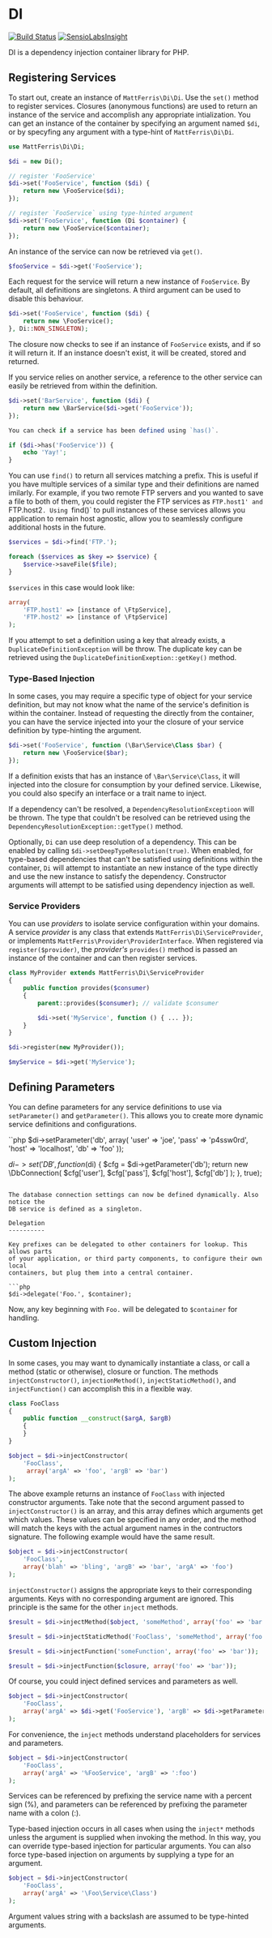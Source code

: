 DI
==

[![Build Status](https://travis-ci.org/mattferris/di.svg?branch=master)](https://travis-ci.org/mattferris/di)
[![SensioLabsInsight](https://insight.sensiolabs.com/projects/a88c116a-3019-4573-8fa1-0b844dda22dd/mini.png)](https://insight.sensiolabs.com/projects/a88c116a-3019-4573-8fa1-0b844dda22dd)

DI is a dependency injection container library for PHP.

Registering Services
--------------------

To start out, create an instance of `MattFerris\Di\Di`. Use the `set()` method
to register services. Closures (anonymous functions) are used to return an
instance of the service and accomplish any appropriate intialization. You can
get an instance of the container by specifying an argument named `$di`, or by
specyfing any argument with a type-hint of `MattFerris\Di\Di`.

```php
use MattFerris\Di\Di;

$di = new Di();

// register 'FooService'
$di->set('FooService', function ($di) {
    return new \FooService($di);
});

// register `FooService` using type-hinted argument
$di->set('FooService', function (Di $container) {
    return new \FooService($container);
});
```

An instance of the service can now be retrieved via `get()`.

```php
$fooService = $di->get('FooService');
```

Each request for the service will return a new instance of `FooService`. By
default, all definitions are singletons. A third argument can be used to disable
this behaviour.

```php
$di->set('FooService', function ($di) {
    return new \FooService();
}, Di::NON_SINGLETON);
```

The closure now checks to see if an instance of `FooService` exists, and if so
it will return it. If an instance doesn't exist, it will be created, stored and
returned.

If you service relies on another service, a reference to the other service can
easily be retrieved from within the definition.

```php
$di->set('BarService', function ($di) {
    return new \BarService($di->get('FooService'));
});

You can check if a service has been defined using `has()`.

if ($di->has('FooService')) {
    echo 'Yay!';
}
```

You can use `find()` to return all services matching a prefix. This is useful if
you have multiple services of a similar type and their definitions are named 
imilarly. For example, if you two remote FTP servers and you wanted to save a
file to both of them, you could register the FTP services as `FTP.host1' and
`FTP.host2`. Using `find()` to pull instances of these services allows you
application to remain host agnostic, allow you to seamlessly configure
additional hosts in the future.

```php
$services = $di->find('FTP.');

foreach ($services as $key => $service) {
    $service->saveFile($file);
}
```

`$services` in this case would look like:

```php
array(
    'FTP.host1' => [instance of \FtpService],
    'FTP.host2' => [instance of \FtpService]
);
```

If you attempt to set a definition using a key that already exists, a
`DuplicateDefinitionException` will be throw. The duplicate key can be retrieved
using the `DuplicateDefinitionExeption::getKey()` method.

### Type-Based Injection

In some cases, you may require a specific type of object for your service
definition, but may not know what the name of the service's definition is within
the container. Instead of requesting the directly from the container, you can
have the service injected into your the closure of your service definition by
type-hinting the argument.

```php
$di->set('FooService', function (\Bar\Service\Class $bar) {
    return new \FooService($bar);
});
```

If a definition exists that has an instance of `\Bar\Service\Class`, it will
injected into the closure for consumption by your defined service. Likewise, you
could also specify an interface or a trait name to inject.

If a dependency can't be resolved, a `DependencyResolutionExceptioon` will be
thrown. The type that couldn't be resolved can be retrieved using the
`DependencyResolutionException::getType()` method.

Optionally, `Di` can use deep resolution of a dependency. This can be enabled
by calling `$di->setDeepTypeResolution(true)`. When enabled, for type-based
dependencies that can't be satisfied using definitions within the container,
`Di` will attempt to instantiate an new instance of the type directly and use
the new instance to satisfy the dependency. Constructor arguments will attempt
to be satisfied using dependency injection as well.

### Service Providers

You can use *providers* to isolate service configuration within your domains. A
service *provider* is any class that extends `MattFerris\Di\ServiceProvider`, or
implements `MattFerris\Provider\ProviderInterface`. When registered via
`register($provider)`, the *provider's* `provides()` method is passed an
instance of the container and can then register services.

```php
class MyProvider extends MattFerris\Di\ServiceProvider
{
    public function provides($consumer)
    {
        parent::provides($consumer); // validate $consumer

        $di->set('MyService', function () { ... });
    }
}

$di->register(new MyProvider());

$myService = $di->get('MyService');
```

Defining Parameters
-------------------

You can define parameters for any service definitions to use via
`setParameter()` and `getParameter()`. This allows you to create more dynamic
service definitions and configurations.

``php
$di->setParameter('db', array(
    'user' => 'joe',
    'pass' => 'p4ssw0rd',
    'host' => 'localhost',
    'db' => 'foo'
));

$di->set('DB', function ($di) {
    $cfg = $di->getParameter('db');
    return new \DbConnection(
        $cfg['user'], $cfg['pass'], $cfg['host'], $cfg['db']
    );
}, true);
```

The database connection settings can now be defined dynamically. Also notice the
DB service is defined as a singleton.

Delegation
----------

Key prefixes can be delegated to other containers for lookup. This allows parts
of your application, or third party components, to configure their own local
containers, but plug them into a central container.

```php
$di->delegate('Foo.', $container);
```

Now, any key beginning with `Foo.` will be delegated to `$container` for
handling.

Custom Injection
----------------

In some cases, you may want to dynamically instantiate a class, or call a method 
(static or otherwise), closure or function. The methods `injectConstructor()`,
`injectionMethod()`, `injectStaticMethod()`, and `injectFunction()` can
accomplish this in a flexible way.

```php
class FooClass
{
    public function __construct($argA, $argB)
    {
    }
}

$object = $di->injectConstructor(
    'FooClass',
     array('argA' => 'foo', 'argB' => 'bar')
);
```

The above example returns an instance of `FooClass` with injected constructor
arguments. Take note that the second argument passed to `injectConstructor()`
is an array, and this array defines which arguments get which values. These
values can be specified in any order, and the method will match the keys with
the actual argument names in the contructors signature. The following example
would have the same result.

```php
$object = $di->injectConstructor(
    'FooClass',
    array('blah' => 'bling', 'argB' => 'bar', 'argA' => 'foo')
);
```

`injectConstructor()` assigns the appropriate keys to their corresponding
arguments. Keys with no corresponding argument are ignored. This principle is
the same for the other `inject` methods.

```php
$result = $di->injectMethod($object, 'someMethod', array('foo' => 'bar'));

$result = $di->injectStaticMethod('FooClass', 'someMethod', array('foo' => 'bar'));

$result = $di->injectFunction('someFunction', array('foo' => 'bar'));

$result = $di->injectFunction($closure, array('foo' => 'bar'));
```

Of course, you could inject defined services and parameters as well.

```php
$object = $di->injectConstructor(
    'FooClass',
    array('argA' => $di->get('FooService'), 'argB' => $di->getParameter('foo'))
);
```

For convenience, the `inject` methods understand placeholders for services and
parameters.

```php
$object = $di->injectConstructor(
    'FooClass',
    array('argA' => '%FooService', 'argB' => ':foo')
);
```

Services can be referenced by prefixing the service name with a percent sign
(%), and parameters can be referenced by prefixing the parameter name with a
colon (:).

Type-based injection occurs in all cases when using the `inject*` methods unless
the argument is supplied when invoking the method. In this way, you can override
type-based injection for particular arguments. You can also force type-based
injection on arguments by supplying a type for an argument.

```php
$object = $di->injectConstructor(
    'FooClass',
    array('argA' => '\Foo\Service\Class')
);
```

Argument values string with a backslash are assumed to be type-hinted arguments.
